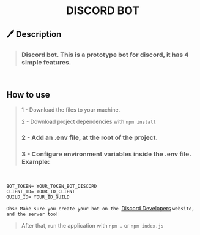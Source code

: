<h1 align="center">
DISCORD BOT
</h1>

<h2>🖊️ Description</h2>

> <h3>Discord bot. This is a prototype bot for discord, it has 4 simple features. </h3>

<br>

<h2>How to use</h2>

> 1 - Download the files to your machine. 
>
>  2 - Download project dependencies with `npm install` 
>
> <h3>2 - Add an .env file, at the root of the project.</h3>
>
> <h3> 3 - Configure environment variables inside the .env file. Example: </h3>
<br>

~~~
BOT_TOKEN= YOUR_TOKEN_BOT_DISCORD
CLIENT_ID= YOUR_ID_CLIENT
GUILD_ID= YOUR_ID_GUILD
~~~

``Obs: Make sure you create your bot on the ``[Discord Developers](https://discord.com/developers/applications)   ``website, and the server too!``

<p>

> After that, run the application with `npm .` or `npm index.js`

</p>